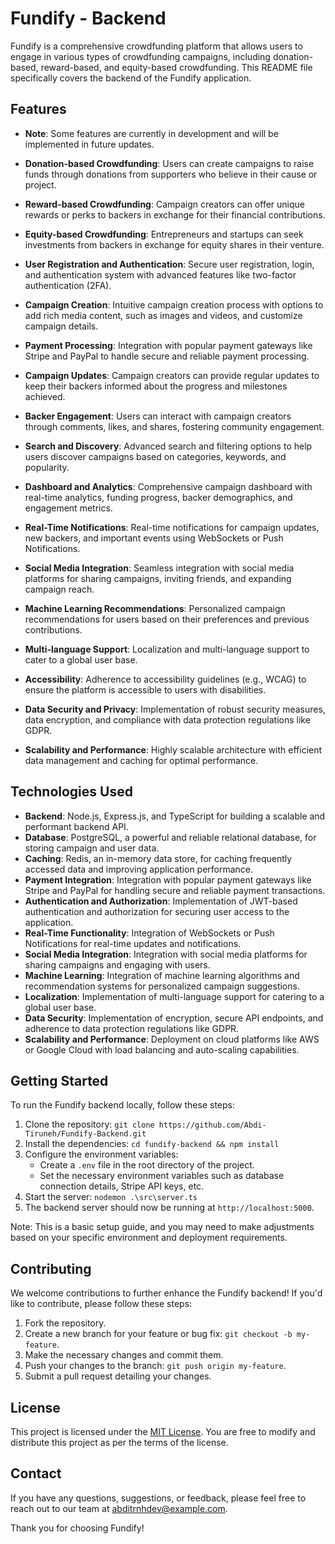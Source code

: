 # Fundify - Backend

Fundify is a comprehensive crowdfunding platform that allows users to engage in various types of crowdfunding campaigns, including donation-based, reward-based, and equity-based crowdfunding. This README file specifically covers the backend of the Fundify application.

## Features

- **Note**: Some features are currently in development and will be implemented in future updates.

- **Donation-based Crowdfunding**: Users can create campaigns to raise funds through donations from supporters who believe in their cause or project.
- **Reward-based Crowdfunding**: Campaign creators can offer unique rewards or perks to backers in exchange for their financial contributions.
- **Equity-based Crowdfunding**: Entrepreneurs and startups can seek investments from backers in exchange for equity shares in their venture.
- **User Registration and Authentication**: Secure user registration, login, and authentication system with advanced features like two-factor authentication (2FA).
- **Campaign Creation**: Intuitive campaign creation process with options to add rich media content, such as images and videos, and customize campaign details.
- **Payment Processing**: Integration with popular payment gateways like Stripe and PayPal to handle secure and reliable payment processing.
- **Campaign Updates**: Campaign creators can provide regular updates to keep their backers informed about the progress and milestones achieved.
- **Backer Engagement**: Users can interact with campaign creators through comments, likes, and shares, fostering community engagement.
- **Search and Discovery**: Advanced search and filtering options to help users discover campaigns based on categories, keywords, and popularity.
- **Dashboard and Analytics**: Comprehensive campaign dashboard with real-time analytics, funding progress, backer demographics, and engagement metrics.
- **Real-Time Notifications**: Real-time notifications for campaign updates, new backers, and important events using WebSockets or Push Notifications.
- **Social Media Integration**: Seamless integration with social media platforms for sharing campaigns, inviting friends, and expanding campaign reach.
- **Machine Learning Recommendations**: Personalized campaign recommendations for users based on their preferences and previous contributions.
- **Multi-language Support**: Localization and multi-language support to cater to a global user base.
- **Accessibility**: Adherence to accessibility guidelines (e.g., WCAG) to ensure the platform is accessible to users with disabilities.
- **Data Security and Privacy**: Implementation of robust security measures, data encryption, and compliance with data protection regulations like GDPR.
- **Scalability and Performance**: Highly scalable architecture with efficient data management and caching for optimal performance.

## Technologies Used

- **Backend**: Node.js, Express.js, and TypeScript for building a scalable and performant backend API.
- **Database**: PostgreSQL, a powerful and reliable relational database, for storing campaign and user data.
- **Caching**: Redis, an in-memory data store, for caching frequently accessed data and improving application performance.
- **Payment Integration**: Integration with popular payment gateways like Stripe and PayPal for handling secure and reliable payment transactions.
- **Authentication and Authorization**: Implementation of JWT-based authentication and authorization for securing user access to the application.
- **Real-Time Functionality**: Integration of WebSockets or Push Notifications for real-time updates and notifications.
- **Social Media Integration**: Integration with social media platforms for sharing campaigns and engaging with users.
- **Machine Learning**: Integration of machine learning algorithms and recommendation systems for personalized campaign suggestions.
- **Localization**: Implementation of multi-language support for catering to a global user base.
- **Data Security**: Implementation of encryption, secure API endpoints, and adherence to data protection regulations like GDPR.
- **Scalability and Performance**: Deployment on cloud platforms like AWS or Google Cloud with load balancing and auto-scaling capabilities.

## Getting Started

To run the Fundify backend locally, follow these steps:

1. Clone the repository: `git clone https://github.com/Abdi-Tiruneh/Fundify-Backend.git`
2. Install the dependencies: `cd fundify-backend && npm install`
3. Configure the environment variables:
   - Create a `.env` file in the root directory of the project.
   - Set the necessary environment variables such as database connection details, Stripe API keys, etc.
4. Start the server: `nodemon .\src\server.ts`
5. The backend server should now be running at `http://localhost:5000`.

Note: This is a basic setup guide, and you may need to make adjustments based on your specific environment and deployment requirements.

## Contributing

We welcome contributions to further enhance the Fundify backend! If you'd like to contribute, please follow these steps:

1. Fork the repository.
2. Create a new branch for your feature or bug fix: `git checkout -b my-feature`.
3. Make the necessary changes and commit them.
4. Push your changes to the branch: `git push origin my-feature`.
5. Submit a pull request detailing your changes.

## License

This project is licensed under the [MIT License](https://opensource.org/licenses/MIT). You are free to modify and distribute this project as per the terms of the license.

## Contact

If you have any questions, suggestions, or feedback, please feel free to reach out to our team at [abditrnhdev@example.com](mailto:abditrnhdev@example.com).

Thank you for choosing Fundify!
